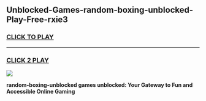 
## Unblocked-Games-random-boxing-unblocked-Play-Free-rxie3
<h3>
<a href="https://premium76.site?title=random-boxing-unblocked&ref=18A1">CLICK TO PLAY</a></h3>
<hr>

<h3>
<a href="https://premium76.site?title=random-boxing-unblocked&ref=18A1">CLICK 2 PLAY</a>
  
</h3>

<a href="https://premium76.site?title=random-boxing-unblocked&ref=18A1"><img src="https://clearcache.store/games.png"></a>


**random-boxing-unblocked games unblocked: Your Gateway to Fun and Accessible Online Gaming**

